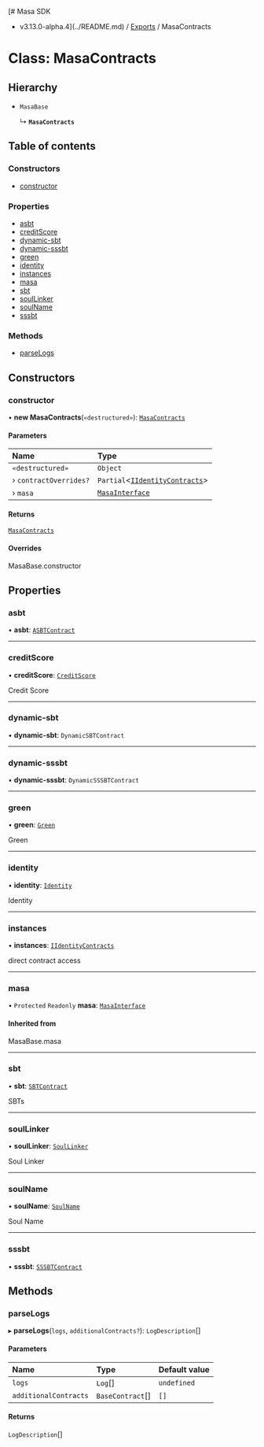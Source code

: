 [# Masa SDK
 - v3.13.0-alpha.4](../README.md) / [Exports](../modules.md) / MasaContracts

# Class: MasaContracts

## Hierarchy

- `MasaBase`

  ↳ **`MasaContracts`**

## Table of contents

### Constructors

- [constructor](MasaContracts.md#constructor)

### Properties

- [asbt](MasaContracts.md#asbt)
- [creditScore](MasaContracts.md#creditscore)
- [dynamic-sbt](MasaContracts.md#dynamic-sbt)
- [dynamic-sssbt](MasaContracts.md#dynamic-sssbt)
- [green](MasaContracts.md#green)
- [identity](MasaContracts.md#identity)
- [instances](MasaContracts.md#instances)
- [masa](MasaContracts.md#masa)
- [sbt](MasaContracts.md#sbt)
- [soulLinker](MasaContracts.md#soullinker)
- [soulName](MasaContracts.md#soulname)
- [sssbt](MasaContracts.md#sssbt)

### Methods

- [parseLogs](MasaContracts.md#parselogs)

## Constructors

### constructor

• **new MasaContracts**(`«destructured»`): [`MasaContracts`](MasaContracts.md)

#### Parameters

| Name | Type |
| :------ | :------ |
| `«destructured»` | `Object` |
| › `contractOverrides?` | `Partial`\<[`IIdentityContracts`](../interfaces/IIdentityContracts.md)\> |
| › `masa` | [`MasaInterface`](../interfaces/MasaInterface.md) |

#### Returns

[`MasaContracts`](MasaContracts.md)

#### Overrides

MasaBase.constructor

## Properties

### asbt

• **asbt**: [`ASBTContract`](ASBTContract.md)

___

### creditScore

• **creditScore**: [`CreditScore`](CreditScore.md)

Credit Score

___

### dynamic-sbt

• **dynamic-sbt**: `DynamicSBTContract`

___

### dynamic-sssbt

• **dynamic-sssbt**: `DynamicSSSBTContract`

___

### green

• **green**: [`Green`](Green.md)

Green

___

### identity

• **identity**: [`Identity`](Identity.md)

Identity

___

### instances

• **instances**: [`IIdentityContracts`](../interfaces/IIdentityContracts.md)

direct contract access

___

### masa

• `Protected` `Readonly` **masa**: [`MasaInterface`](../interfaces/MasaInterface.md)

#### Inherited from

MasaBase.masa

___

### sbt

• **sbt**: [`SBTContract`](SBTContract.md)

SBTs

___

### soulLinker

• **soulLinker**: [`SoulLinker`](SoulLinker.md)

Soul Linker

___

### soulName

• **soulName**: [`SoulName`](SoulName.md)

Soul Name

___

### sssbt

• **sssbt**: [`SSSBTContract`](SSSBTContract.md)

## Methods

### parseLogs

▸ **parseLogs**(`logs`, `additionalContracts?`): `LogDescription`[]

#### Parameters

| Name | Type | Default value |
| :------ | :------ | :------ |
| `logs` | `Log`[] | `undefined` |
| `additionalContracts` | `BaseContract`[] | `[]` |

#### Returns

`LogDescription`[]
